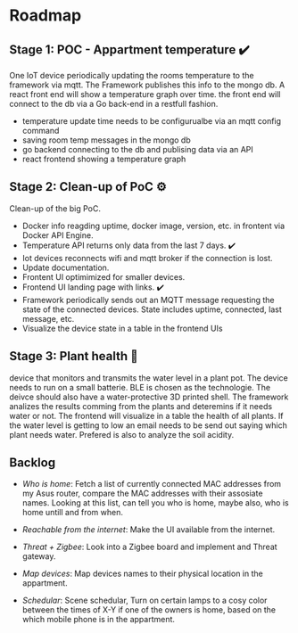 # Roadmap

## Stage 1: POC - Appartment temperature :heavy_check_mark:

One IoT device periodically updating the rooms temperature to the framework via mqtt. The Framework publishes this info to the mongo db. A react front end will show a temperature graph over time. the front end will connect to the db via a Go back-end in a restfull fashion.

- temperature update time needs to be configurualbe via an mqtt config command
- saving room temp messages in the mongo db
- go backend connecting to the db and publising data via an API
- react frontend showing a temperature graph

## Stage 2: Clean-up of PoC :gear:

Clean-up of the big PoC.

- Docker info reagding uptime, docker image, version, etc. in frontent via Docker API Engine.
- Temperature API returns only data from the last 7 days. :heavy_check_mark:
- Iot devices reconnects wifi and mqtt broker if the connection is lost.
- Update documentation.
- Frontent UI optimimized for smaller devices.
- Frontend UI landing page with links. :heavy_check_mark:
- Framework periodically sends out an MQTT message requesting the state of the connected devices. State includes uptime, connected, last message, etc.
- Visualize the device state in a table in the frontend UIs

## Stage 3: Plant health :dart:

device that monitors and transmits the water level in a plant pot. The device needs to run on a small batterie. BLE is chosen as the technologie. The deivce should also have a water-protective 3D printed shell. The framework analizes the results comming from the plants and deteremins if it needs water or not. The frontend will visualize in a table the health of all plants. If the water level is getting to low an email needs to be send out saying which plant needs water.
Prefered is also to analyze the soil acidity.

## Backlog

- *Who is home*: Fetch a list of currently connected MAC addresses from my Asus router, compare the MAC addresses with their assosiate names. Looking at this list, can tell you who is home, maybe also, who is home untill and from when.

- *Reachable from the internet*: Make the UI available from the internet.

- *Threat + Zigbee*: Look into a Zigbee board and implement and Threat gateway.

- *Map devices*: Map devices names to their physical location in the appartment.

- *Schedular*: Scene schedular, Turn on certain lamps to a cosy color between the times of X-Y if one of the owners is home, based on the which mobile phone is in the appartment. 
